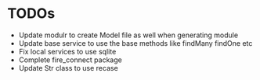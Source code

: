 # TODOs

- Update modulr to create Model file as well when generating module
- Update base service to use the base methods like findMany findOne etc
- Fix local services to use sqlite
- Complete fire_connect package
- Update Str class to use recase